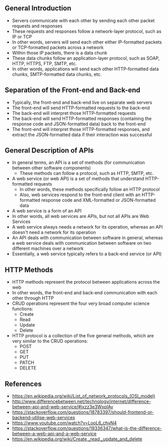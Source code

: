 ## General Introduction
- Servers communicate with each other by sending each other packet requests and responses
- These requests and responses follow a network-layer protocol, such as IP or TCP
- In other words, servers will send each other either IP-formatted packets or TCP-formatted packets across a network
- Within those IP packets, there is a data chunk
- These data chunks follow an application-layer protocol, such as SOAP, HTTP, HTTPS, FTP, SMTP, etc.
- In other words, applications will send each other HTTP-formatted data chunks, SMTP-formatted data chunks, etc.

## Separation of the Front-end and Back-end
- Typically, the front-end and back-end live on separate web servers
- The front-end will send HTTP-formatted requests to the back-end
- The back-end will interpret those HTTP-formatted requests
- The back-end will send HTTP-formatted responses (containing the response code and JSON-formatted data) back to the front-end
- The front-end will interpret those HTTP-formatted responses, and extract the JSON-formatted data if their interaction was successful

## General Description of APIs
- In general terms, an API is a set of methods (for communication between other software components)
	- These methods can follow a protocol, such as HTTP, SMTP, etc.
- A web service (or web API) is a set of methods that understand HTTP-formatted requests
	- In other words, these methods specifically follow an HTTP protocol
	- Also, web services respond to the front-end client with an HTTP-formatted response code and XML-formatted or JSON-formatted data
- A web service is a form of an API
- In other words, all web services are APIs, but not all APIs are Web Services
- A web service always needs a network for its operation, whereas an API doesn't need a network for its operation
- An API deals with communication between software in general, whereas a web service deals with communication between software on two different machines over a network
- Essentially, a web service typically refers to a back-end service (or API)

## HTTP Methods
- HTTP methods represent the protocol between applications across the web
- In other words, the front-end and back-end communication with each other through HTTP
- CRUD operations represent the four very broad computer science functions:
	- Create
	- Read
	- Update
	- Delete
- HTTP protocol is a collection of the five general methods, which are very similar to the CRUD operations:
	- POST
	- GET
	- PUT
	- PATCH
	- DELETE

## References
- https://en.wikipedia.org/wiki/List_of_network_protocols_(OSI_model)
- http://www.differencebetween.net/technology/internet/difference-between-api-and-web-service/#ixzz3e3WxplAv
- https://stackoverflow.com/questions/18783397/should-frontend-or-backend-utilise-web-services
- https://www.youtube.com/watch?v=LooL6_chvN4
- https://stackoverflow.com/questions/19336347/what-is-the-difference-between-a-web-api-and-a-web-service
- https://en.wikipedia.org/wiki/Create,_read,_update_and_delete
